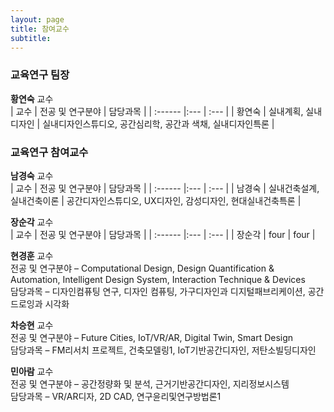```yaml
---
layout: page
title: 참여교수
subtitle:
---
```


### 교육연구 팀장
**황연숙** 교수<br> 
| 교수 | 전공 및 연구분야 | 담당과목 |
| :------ |:--- | :--- |
| 황연숙 | 실내계획, 실내디자인 | 실내디자인스튜디오, 공간심리학, 공간과 색채, 실내디자인특론 |


### 교육연구 참여교수
**남경숙** 교수<br>
| 교수 | 전공 및 연구분야 | 담당과목 |
| :------ |:--- | :--- |
| 남경숙 | 실내건축설계, 실내건축이론 | 공간디자인스튜디오, UX디자인, 감성디자인, 현대실내건축특론 |

**장순각** 교수<br>
| 교수 | 전공 및 연구분야 | 담당과목 |
| :------ |:--- | :--- |
| 장순각 | four | four |

**현경훈** 교수<br>
전공 및 연구분야 – Computational Design, Design Quantification & Automation, Intelligent Design System, Interaction Technique & Devices<br>
담당과목 – 디자인컴퓨팅 연구, 디자인 컴퓨팅, 가구디자인과 디지털패브리케이션, 공간드로잉과 시각화<br> 

**차승현** 교수<br>
전공 및 연구분야 – Future Cities, IoT/VR/AR, Digital Twin, Smart Design<br>
담당과목 – FM리서치 프로젝트, 건축모델링1, IoT기반공간디자인, 저탄소빌딩디자인<br>

**민아람** 교수<br>
전공 및 연구분야 – 공간정량화 및 분석, 근거기반공간디자인, 지리정보시스템<br>
담당과목 – VR/AR디자, 2D CAD, 연구윤리및연구방법론1<br>
